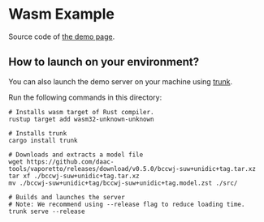 # Wasm Example

Source code of [the demo page](https://daac-tools.github.io/vaporetto/).

## How to launch on your environment?

You can also launch the demo server on your machine using [trunk](https://github.com/thedodd/trunk).

Run the following commands in this directory:
```
# Installs wasm target of Rust compiler.
rustup target add wasm32-unknown-unknown

# Installs trunk
cargo install trunk

# Downloads and extracts a model file
wget https://github.com/daac-tools/vaporetto/releases/download/v0.5.0/bccwj-suw+unidic+tag.tar.xz
tar xf ./bccwj-suw+unidic+tag.tar.xz
mv ./bccwj-suw+unidic+tag/bccwj-suw+unidic+tag.model.zst ./src/

# Builds and launches the server
# Note: We recommend using --release flag to reduce loading time.
trunk serve --release
```
